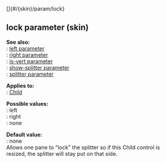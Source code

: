 []{#/{skin}/param/lock}    
## lock parameter (skin)    
**See also:**    
:   [left parameter](/ref/%7Bskin%7D/param/left/left.md)    
:   [right parameter](/ref/%7Bskin%7D/param/right/right.md)    
:   [is-vert parameter](/ref/%7Bskin%7D/param/is-vert/is-vert.md)    
:   [show-splitter parameter](/ref/%7Bskin%7D/param/show-splitter/show-splitter.md)    
:   [splitter parameter](/ref/%7Bskin%7D/param/splitter/splitter.md)    
<!-- -->    
**Applies to:**    
:   [Child](/ref/%7Bskin%7D/control/child/child.md)    
<!-- -->    
**Possible values:**    
:   left    
:   right    
:   none    
<!-- -->    
**Default value:**    
:   none    
Allows one pane to \"lock\" the splitter so if this Child control is    
resized, the splitter will stay put on that side.  